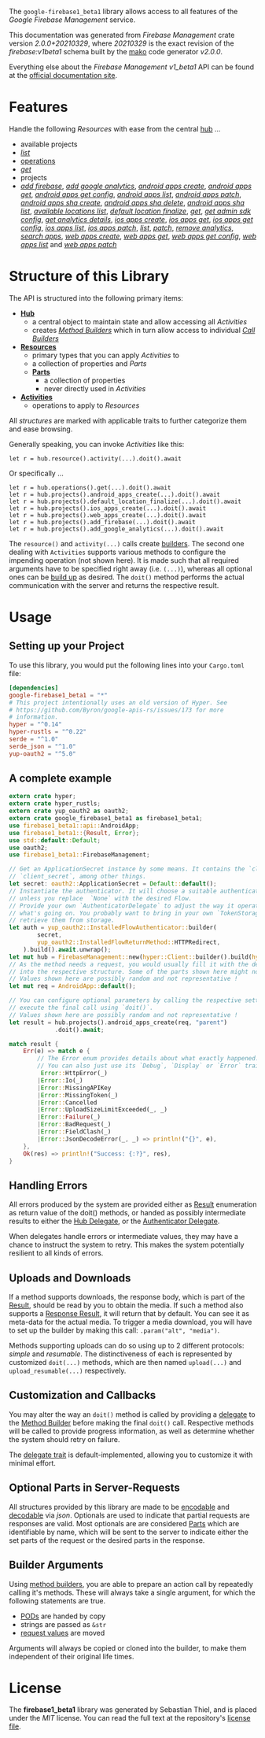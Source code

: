<!---
DO NOT EDIT !
This file was generated automatically from 'src/mako/api/README.md.mako'
DO NOT EDIT !
-->
The `google-firebase1_beta1` library allows access to all features of the *Google Firebase Management* service.

This documentation was generated from *Firebase Management* crate version *2.0.0+20210329*, where *20210329* is the exact revision of the *firebase:v1beta1* schema built by the [mako](http://www.makotemplates.org/) code generator *v2.0.0*.

Everything else about the *Firebase Management* *v1_beta1* API can be found at the
[official documentation site](https://firebase.google.com).
# Features

Handle the following *Resources* with ease from the central [hub](https://docs.rs/google-firebase1_beta1/2.0.0+20210329/google_firebase1_beta1/FirebaseManagement) ... 

* available projects
 * [*list*](https://docs.rs/google-firebase1_beta1/2.0.0+20210329/google_firebase1_beta1/api::AvailableProjectListCall)
* [operations](https://docs.rs/google-firebase1_beta1/2.0.0+20210329/google_firebase1_beta1/api::Operation)
 * [*get*](https://docs.rs/google-firebase1_beta1/2.0.0+20210329/google_firebase1_beta1/api::OperationGetCall)
* projects
 * [*add firebase*](https://docs.rs/google-firebase1_beta1/2.0.0+20210329/google_firebase1_beta1/api::ProjectAddFirebaseCall), [*add google analytics*](https://docs.rs/google-firebase1_beta1/2.0.0+20210329/google_firebase1_beta1/api::ProjectAddGoogleAnalyticCall), [*android apps create*](https://docs.rs/google-firebase1_beta1/2.0.0+20210329/google_firebase1_beta1/api::ProjectAndroidAppCreateCall), [*android apps get*](https://docs.rs/google-firebase1_beta1/2.0.0+20210329/google_firebase1_beta1/api::ProjectAndroidAppGetCall), [*android apps get config*](https://docs.rs/google-firebase1_beta1/2.0.0+20210329/google_firebase1_beta1/api::ProjectAndroidAppGetConfigCall), [*android apps list*](https://docs.rs/google-firebase1_beta1/2.0.0+20210329/google_firebase1_beta1/api::ProjectAndroidAppListCall), [*android apps patch*](https://docs.rs/google-firebase1_beta1/2.0.0+20210329/google_firebase1_beta1/api::ProjectAndroidAppPatchCall), [*android apps sha create*](https://docs.rs/google-firebase1_beta1/2.0.0+20210329/google_firebase1_beta1/api::ProjectAndroidAppShaCreateCall), [*android apps sha delete*](https://docs.rs/google-firebase1_beta1/2.0.0+20210329/google_firebase1_beta1/api::ProjectAndroidAppShaDeleteCall), [*android apps sha list*](https://docs.rs/google-firebase1_beta1/2.0.0+20210329/google_firebase1_beta1/api::ProjectAndroidAppShaListCall), [*available locations list*](https://docs.rs/google-firebase1_beta1/2.0.0+20210329/google_firebase1_beta1/api::ProjectAvailableLocationListCall), [*default location finalize*](https://docs.rs/google-firebase1_beta1/2.0.0+20210329/google_firebase1_beta1/api::ProjectDefaultLocationFinalizeCall), [*get*](https://docs.rs/google-firebase1_beta1/2.0.0+20210329/google_firebase1_beta1/api::ProjectGetCall), [*get admin sdk config*](https://docs.rs/google-firebase1_beta1/2.0.0+20210329/google_firebase1_beta1/api::ProjectGetAdminSdkConfigCall), [*get analytics details*](https://docs.rs/google-firebase1_beta1/2.0.0+20210329/google_firebase1_beta1/api::ProjectGetAnalyticsDetailCall), [*ios apps create*](https://docs.rs/google-firebase1_beta1/2.0.0+20210329/google_firebase1_beta1/api::ProjectIosAppCreateCall), [*ios apps get*](https://docs.rs/google-firebase1_beta1/2.0.0+20210329/google_firebase1_beta1/api::ProjectIosAppGetCall), [*ios apps get config*](https://docs.rs/google-firebase1_beta1/2.0.0+20210329/google_firebase1_beta1/api::ProjectIosAppGetConfigCall), [*ios apps list*](https://docs.rs/google-firebase1_beta1/2.0.0+20210329/google_firebase1_beta1/api::ProjectIosAppListCall), [*ios apps patch*](https://docs.rs/google-firebase1_beta1/2.0.0+20210329/google_firebase1_beta1/api::ProjectIosAppPatchCall), [*list*](https://docs.rs/google-firebase1_beta1/2.0.0+20210329/google_firebase1_beta1/api::ProjectListCall), [*patch*](https://docs.rs/google-firebase1_beta1/2.0.0+20210329/google_firebase1_beta1/api::ProjectPatchCall), [*remove analytics*](https://docs.rs/google-firebase1_beta1/2.0.0+20210329/google_firebase1_beta1/api::ProjectRemoveAnalyticCall), [*search apps*](https://docs.rs/google-firebase1_beta1/2.0.0+20210329/google_firebase1_beta1/api::ProjectSearchAppCall), [*web apps create*](https://docs.rs/google-firebase1_beta1/2.0.0+20210329/google_firebase1_beta1/api::ProjectWebAppCreateCall), [*web apps get*](https://docs.rs/google-firebase1_beta1/2.0.0+20210329/google_firebase1_beta1/api::ProjectWebAppGetCall), [*web apps get config*](https://docs.rs/google-firebase1_beta1/2.0.0+20210329/google_firebase1_beta1/api::ProjectWebAppGetConfigCall), [*web apps list*](https://docs.rs/google-firebase1_beta1/2.0.0+20210329/google_firebase1_beta1/api::ProjectWebAppListCall) and [*web apps patch*](https://docs.rs/google-firebase1_beta1/2.0.0+20210329/google_firebase1_beta1/api::ProjectWebAppPatchCall)




# Structure of this Library

The API is structured into the following primary items:

* **[Hub](https://docs.rs/google-firebase1_beta1/2.0.0+20210329/google_firebase1_beta1/FirebaseManagement)**
    * a central object to maintain state and allow accessing all *Activities*
    * creates [*Method Builders*](https://docs.rs/google-firebase1_beta1/2.0.0+20210329/google_firebase1_beta1/client::MethodsBuilder) which in turn
      allow access to individual [*Call Builders*](https://docs.rs/google-firebase1_beta1/2.0.0+20210329/google_firebase1_beta1/client::CallBuilder)
* **[Resources](https://docs.rs/google-firebase1_beta1/2.0.0+20210329/google_firebase1_beta1/client::Resource)**
    * primary types that you can apply *Activities* to
    * a collection of properties and *Parts*
    * **[Parts](https://docs.rs/google-firebase1_beta1/2.0.0+20210329/google_firebase1_beta1/client::Part)**
        * a collection of properties
        * never directly used in *Activities*
* **[Activities](https://docs.rs/google-firebase1_beta1/2.0.0+20210329/google_firebase1_beta1/client::CallBuilder)**
    * operations to apply to *Resources*

All *structures* are marked with applicable traits to further categorize them and ease browsing.

Generally speaking, you can invoke *Activities* like this:

```Rust,ignore
let r = hub.resource().activity(...).doit().await
```

Or specifically ...

```ignore
let r = hub.operations().get(...).doit().await
let r = hub.projects().android_apps_create(...).doit().await
let r = hub.projects().default_location_finalize(...).doit().await
let r = hub.projects().ios_apps_create(...).doit().await
let r = hub.projects().web_apps_create(...).doit().await
let r = hub.projects().add_firebase(...).doit().await
let r = hub.projects().add_google_analytics(...).doit().await
```

The `resource()` and `activity(...)` calls create [builders][builder-pattern]. The second one dealing with `Activities` 
supports various methods to configure the impending operation (not shown here). It is made such that all required arguments have to be 
specified right away (i.e. `(...)`), whereas all optional ones can be [build up][builder-pattern] as desired.
The `doit()` method performs the actual communication with the server and returns the respective result.

# Usage

## Setting up your Project

To use this library, you would put the following lines into your `Cargo.toml` file:

```toml
[dependencies]
google-firebase1_beta1 = "*"
# This project intentionally uses an old version of Hyper. See
# https://github.com/Byron/google-apis-rs/issues/173 for more
# information.
hyper = "^0.14"
hyper-rustls = "^0.22"
serde = "^1.0"
serde_json = "^1.0"
yup-oauth2 = "^5.0"
```

## A complete example

```Rust
extern crate hyper;
extern crate hyper_rustls;
extern crate yup_oauth2 as oauth2;
extern crate google_firebase1_beta1 as firebase1_beta1;
use firebase1_beta1::api::AndroidApp;
use firebase1_beta1::{Result, Error};
use std::default::Default;
use oauth2;
use firebase1_beta1::FirebaseManagement;

// Get an ApplicationSecret instance by some means. It contains the `client_id` and 
// `client_secret`, among other things.
let secret: oauth2::ApplicationSecret = Default::default();
// Instantiate the authenticator. It will choose a suitable authentication flow for you, 
// unless you replace  `None` with the desired Flow.
// Provide your own `AuthenticatorDelegate` to adjust the way it operates and get feedback about 
// what's going on. You probably want to bring in your own `TokenStorage` to persist tokens and
// retrieve them from storage.
let auth = yup_oauth2::InstalledFlowAuthenticator::builder(
        secret,
        yup_oauth2::InstalledFlowReturnMethod::HTTPRedirect,
    ).build().await.unwrap();
let mut hub = FirebaseManagement::new(hyper::Client::builder().build(hyper_rustls::HttpsConnector::with_native_roots()), auth);
// As the method needs a request, you would usually fill it with the desired information
// into the respective structure. Some of the parts shown here might not be applicable !
// Values shown here are possibly random and not representative !
let mut req = AndroidApp::default();

// You can configure optional parameters by calling the respective setters at will, and
// execute the final call using `doit()`.
// Values shown here are possibly random and not representative !
let result = hub.projects().android_apps_create(req, "parent")
             .doit().await;

match result {
    Err(e) => match e {
        // The Error enum provides details about what exactly happened.
        // You can also just use its `Debug`, `Display` or `Error` traits
         Error::HttpError(_)
        |Error::Io(_)
        |Error::MissingAPIKey
        |Error::MissingToken(_)
        |Error::Cancelled
        |Error::UploadSizeLimitExceeded(_, _)
        |Error::Failure(_)
        |Error::BadRequest(_)
        |Error::FieldClash(_)
        |Error::JsonDecodeError(_, _) => println!("{}", e),
    },
    Ok(res) => println!("Success: {:?}", res),
}

```
## Handling Errors

All errors produced by the system are provided either as [Result](https://docs.rs/google-firebase1_beta1/2.0.0+20210329/google_firebase1_beta1/client::Result) enumeration as return value of
the doit() methods, or handed as possibly intermediate results to either the 
[Hub Delegate](https://docs.rs/google-firebase1_beta1/2.0.0+20210329/google_firebase1_beta1/client::Delegate), or the [Authenticator Delegate](https://docs.rs/yup-oauth2/*/yup_oauth2/trait.AuthenticatorDelegate.html).

When delegates handle errors or intermediate values, they may have a chance to instruct the system to retry. This 
makes the system potentially resilient to all kinds of errors.

## Uploads and Downloads
If a method supports downloads, the response body, which is part of the [Result](https://docs.rs/google-firebase1_beta1/2.0.0+20210329/google_firebase1_beta1/client::Result), should be
read by you to obtain the media.
If such a method also supports a [Response Result](https://docs.rs/google-firebase1_beta1/2.0.0+20210329/google_firebase1_beta1/client::ResponseResult), it will return that by default.
You can see it as meta-data for the actual media. To trigger a media download, you will have to set up the builder by making
this call: `.param("alt", "media")`.

Methods supporting uploads can do so using up to 2 different protocols: 
*simple* and *resumable*. The distinctiveness of each is represented by customized 
`doit(...)` methods, which are then named `upload(...)` and `upload_resumable(...)` respectively.

## Customization and Callbacks

You may alter the way an `doit()` method is called by providing a [delegate](https://docs.rs/google-firebase1_beta1/2.0.0+20210329/google_firebase1_beta1/client::Delegate) to the 
[Method Builder](https://docs.rs/google-firebase1_beta1/2.0.0+20210329/google_firebase1_beta1/client::CallBuilder) before making the final `doit()` call. 
Respective methods will be called to provide progress information, as well as determine whether the system should 
retry on failure.

The [delegate trait](https://docs.rs/google-firebase1_beta1/2.0.0+20210329/google_firebase1_beta1/client::Delegate) is default-implemented, allowing you to customize it with minimal effort.

## Optional Parts in Server-Requests

All structures provided by this library are made to be [encodable](https://docs.rs/google-firebase1_beta1/2.0.0+20210329/google_firebase1_beta1/client::RequestValue) and 
[decodable](https://docs.rs/google-firebase1_beta1/2.0.0+20210329/google_firebase1_beta1/client::ResponseResult) via *json*. Optionals are used to indicate that partial requests are responses 
are valid.
Most optionals are are considered [Parts](https://docs.rs/google-firebase1_beta1/2.0.0+20210329/google_firebase1_beta1/client::Part) which are identifiable by name, which will be sent to 
the server to indicate either the set parts of the request or the desired parts in the response.

## Builder Arguments

Using [method builders](https://docs.rs/google-firebase1_beta1/2.0.0+20210329/google_firebase1_beta1/client::CallBuilder), you are able to prepare an action call by repeatedly calling it's methods.
These will always take a single argument, for which the following statements are true.

* [PODs][wiki-pod] are handed by copy
* strings are passed as `&str`
* [request values](https://docs.rs/google-firebase1_beta1/2.0.0+20210329/google_firebase1_beta1/client::RequestValue) are moved

Arguments will always be copied or cloned into the builder, to make them independent of their original life times.

[wiki-pod]: http://en.wikipedia.org/wiki/Plain_old_data_structure
[builder-pattern]: http://en.wikipedia.org/wiki/Builder_pattern
[google-go-api]: https://github.com/google/google-api-go-client

# License
The **firebase1_beta1** library was generated by Sebastian Thiel, and is placed 
under the *MIT* license.
You can read the full text at the repository's [license file][repo-license].

[repo-license]: https://github.com/Byron/google-apis-rsblob/master/LICENSE.md
